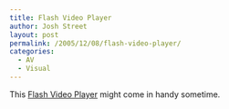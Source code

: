 ```yaml
---
title: Flash Video Player
author: Josh Street
layout: post
permalink: /2005/12/08/flash-video-player/
categories:
  - AV
  - Visual
---
```

This [Flash Video Player][1] might come in handy sometime.

 [1]: http://www.jeroenwijering.com/?item=Flash_Video_Player